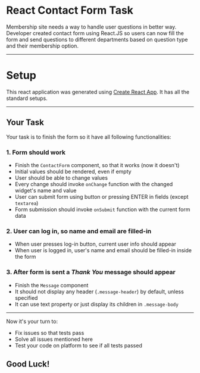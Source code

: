 # React Contact Form Task

Membership site needs a way to handle user questions in better way. Developer created contact form using React.JS so users can now fill the form and send questions to different departments based on question type and their membership option.

---

# Setup

This react application was generated using [Create React App](https://github.com/facebook/create-react-app). It has all the standard setups.

---

## Your Task

Your task is to finish the form so it have all following functionalities:

### 1. Form should work

- Finish the `ContactForm` component, so that it works (now it doesn't)
- Initial values should be rendered, even if empty
- User should be able to change values
- Every change should invoke `onChange` function with the changed widget's name and value
- User can submit form using button or pressing ENTER in fields (except `textarea`)
- Form submission should invoke `onSubmit` function with the current form data

### 2. User can log in, so name and email are filled-in

- When user presses log-in button, current user info should appear
- When user is logged in, user's name and email should be filled-in inside the form

### 3. After form is sent a _Thank You_ message should appear

- Finish the `Message` component
- It should not display any header (`.message-header`) by default, unless specified
- It can use text property or just display its children in `.message-body`

---

Now it's your turn to:

- Fix issues so that tests pass
- Solve all issues mentioned here
- Test your code on platform to see if all tests passed

## Good Luck!
